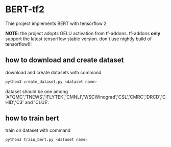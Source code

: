 # BERT-tf2
Thie project implements BERT with tensorflow 2

**NOTE**: the project adopts GELU activation from tf-addons. tf-addons **only** support the latest tensorflow stable version. don't use nightly build of tensorflow!!!

## how to download and create dataset
download and create datasets with command

```bash
python3 create_dataset.py <dataset name>
```

dataset should be one among 'AFQMC','TNEWS','IFLYTEK','CMNLI','WSCWinograd','CSL','CMRC','DRCD','CHID','C3' and 'CLUE'.

## how to train bert
train on dataset with command

```bash
python3 train_bert.py <dataset name>
